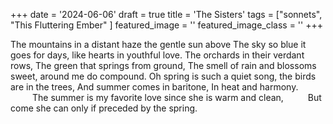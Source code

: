 +++
date = '2024-06-06'
draft = true
title = 'The Sisters'
tags = ["sonnets", "This Fluttering Ember" ]
featured_image = ''
featured_image_class = ''
+++

The mountains in a distant haze
the gentle sun above
The sky so blue it goes for days,
like hearts in youthful love. 
The orchards in their verdant rows,
The green that springs from ground,
The smell of rain and blossoms sweet, 
around me do compound. 
Oh spring is such a quiet song,
the birds are in the trees,
And summer comes in baritone,
In heat and harmony.
<span style="margin-left:2.5em;">The summer is my favorite love since she is warm and clean,</span>
<span style="margin-left:2.5em;">But come she can only if preceded by the spring.</span>
